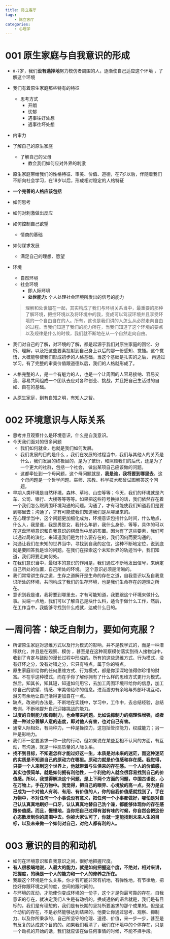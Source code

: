 ```yaml
---
title: 陈立客厅
tags:
	- 陈立客厅
categories:
	- 心理学
---
```


# 001 原生家庭与自我意识的形成

- `0-7`岁，我们**没有选择地**努力模仿者周围的人，逐渐使自己适应这个环境 ，了解这个环境

- 我们有着原生家庭那些特有的特征

  - 思考方式
    - 开朗
    - 忧郁
    - 遇事往好处想
    - 遇事往坏处想

- 内审力

- 了解自己的原生家庭

  - 了解自己的父母
    - 教会我们如何应对外界的刺激

- 原生家庭带给我们的性格特征、审美、价值、道德，在7岁以后，伴随着我们不断向社会学习，在18岁以后，形成相对稳定的人格特征

-  **一个完善的人格应该包括**

  - 如何思考
  - 如何对刺激做出反应 
  - 如何控制自己欲望
    - 情商的基础
  - 如何谋求发展
    - 满足自己的理想、愿望

- 环境

  - 自然环境
  - 社会环境
    - 即人际环境
    - **处世能力:** 个人处理社会环境所发出的信号的能力

  > 理解和处世加在一起，其实构成了我们与环境关系当中，最重要的那种了解环境，把控环境以及将环境中的我，变成可以驾驭环境并且享受环境的一个自由自在的人。所有，这也是我们讲的人怎么从必然走向自由的过程。当我们知道了我们的能力所在，当我们知道了这个环境的要点以及规律是什么的时候，我们就不断地在从一个自然走向自由。

- 我们对自己的了解，对环境的了解，都是起源于我们对原生家庭的回忆、分析、理解，以及把这些要素投射到自己身上以后的那一份感知、觉悟。这个觉悟，大概能够使我们形成初步的人格基础，当这个基础是扎实的之后， 再通过学习，有了完整的审美价值跟道德以后，我们的人格就形成了。

- 人格完整的人，是一个有魅力的人，也是一个让周围的人容易接纳、容易交流、容易共同组成一个团队去应对各种创业、挑战，并且把自己生活过的自如、自在的基础。

- 从原生家庭，到有自知之明，有知人之智。

# 002 环境意识与人际关系

- 思考并且观察什么是环境意识，什么是自我意识。
- 今天我们面对的很多问题
  - 我们如何就业，也就是我们如何发展。
  - 我们发展的目的是什么 ，我们在发展的过程当中，我们与其他人的关系是什么，我们发展的终极目的，是为了繁衍，和照顾我们的后代，还是为了一个更大的社群，包括一个社会， 做出某项自己应该做的问题。
  - 这都牵扯到一个母问题，这个母问题就是，**我是谁，我将要到哪里去**。这个母问题是一个哲学问题。巫师、宗教、科学技术都曾试图解答这个问题。
- 早期人类环境是自然环境，森林、草地、山峦等等；今天，我们的环境就是汽车、公司、银行、大楼等等等等。如果把这些符号换掉的话，我们依然存在着一个我们怎么跟周围环境沟通的问题。沟通了，才有可能使我们知道我们是要到哪里去；沟通了，才有可能使我们知道我们是从哪里来的。
- 在心理学当中，这个问题更加细化成为，环境意识包括什么时间，什么地点，什么人，我是谁，我是男是女，我什么年龄，我什么身份，等等，具体的可以在这盘环境意识和自我意识的棋盘当中局的布置。因为有了这些要素，我们可以通过局的演化，来知道我们是为什么要存在的，我们因何而要沟通的。
- 沟通让我们在未知的世界当中，寻找到自我的定位，这种不断地定位，说到底就是要回答我是谁的问题。在我们在探索这个未知世界的轨迹当中，我们知道，我们将要走向何处。
- 在我们意识当中，最根本的意识的作用是，我们通过不断地发出信号，来确定自己所处的位置，自己所处的环境。 这个意识必须是清晰的。
- 我们常常讲生存之道，生存之道解开是生命的存在之道，自我意识以及自我意识所处的环境，共同构成了我们的生存环境，也是我们生命存在的道理之所在。
- 意识到我是谁，我将要到哪里去，才有可能知道，我要跟这个环境来做什么事。尖端一点地，我们可以了解自己是块什么料，适合于做什么工作，然后，在工作当中，我能够寻找到什么成就，达成什么目的。

# 一周问答：缺乏自制力，要如何克服？

- 所谓原生家庭对思维方式以及行为模式的影响，并不是教学式的，而是一种潜移默化，并且是在观察、模仿 ，甚至是在这种观察模仿落实到待人接物当中，收到了肯定与鼓励的漫长过程中形成的。所有的这些思维方式、行为模式，没有好坏之分，没有对错之分，它只有特点，属于你的特点。
- 原生家庭带给你的任何思维方式、行为模式，都是你深深地值得你珍惜的财富。不在乎这种模式，而在乎你了解你拥有了什么样的思维方式更行为模式。然后，知其长，知其短，知道如何用它，去加工周围环境带给你的信息，加工你自己的欲望、情感、审美带给你的信息。进而游刃有余地与外部环境互动，游刃有余地让自己活得更加自在一点。
- 缺点，改进的办法是，不断地在实践中，学习中，工作中，去总结经验，总结教训，不断地提升自己迎接挑战的能力。
- **过度的自制能力和抑制力，也会带来问题。比如说抑制力的病理性增强，或者是一种过分善解人意的态度，即对他人有害，也对自己有害。**
- 通常人际相处，有两种力，一种是操控力，这包括管控能力，权威能力；另一种是影响力。
- 我们不一定要追求一种一致的行动，但如果说在某些互相不认同的方面，有互动，有沟通，就是一种高质量的人际关系。
- **找不到目标，不知道怎样才能过好这一生，本质是对未来的迷茫，而这种迷茫的实质是不知道自己的原动力在哪里。原动力就是价值感和存在感。我觉得，只要一个人来到这个世界上，他就带着与生俱来的存在感。一个人的价值感，其实也很简单，就是如何拥有利他性，一个利他的人就会很容易找到自己的价值感。所以，我觉得解决这个问题，是上下两个方面的问题，中国古语说，心在万物上，手在万物中。我觉得，把自己的眼界、心境放的高一点，努力是自己成为一个对他人有利、有用、有价值的人，你的自我价值感就找到了。手在万物中，不对任何一个小事说没有意义，把任何一个小事都做好，哪怕是对自己认认真真地刷好一口牙，认认真真地替自己洗个澡，都能够体现你的存在感跟价值感。而且，慢慢地，当你把自己过得有滋有味的时候，你自然会把这份心态散发到你的周围中去。你被大家认可了，你就一定能找到未来人生的目标，以及未来做一个如何对自己，对他人都有利的人。**

# 003 意识的目的和动机

- 如何在环境意识和自我意识之间，很好地把握尺度。
- **有人很极端地说，人最大的能力，就是如何把握这个度，不绝对，相对来讲，把握度，的确是一个人的能力和一个人的修养之所在。**
- 我跟这个环境是什么关系，你才有可能非常有机地，有弹性地，有节律地，把控好你跟环境之间的度，空间的跟时间的。
- 与环境的互动，才能使你变成环境的一份子，这个才是你最可靠的存在。自我意识的存在，就决定我们人生是有动机的，换成通俗的语言就是，我们是有目标的，我们是有理想的，我们是有长期的坚持所要追求的那个成果的。但是这个动机的存在，不是必然能够达到结果的，他要让你通过思考、观察、抑制力、以及你所秉承的，自己所坚守的伦理、道德、价值，来一步一步，甚至是有反复的达成这个目的的。如果我们看清了，我们在环境中的个体存在，只是一个动机的开始的话，我们就应该在做任何事情的时候，不能不择手段。

